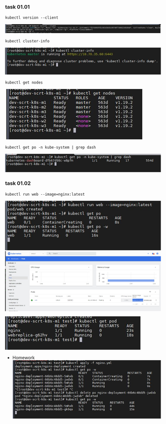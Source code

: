 ### task 01.01
```
kubectl version --client
```
![task 01 01.img](/task-01/img/01.JPG)
```
kubectl cluster-info
```
![task 01 02.img](/task-01/img/02.JPG)
```
kubectl get nodes
```
![task 01 03.img](/task-01/img/03.JPG)
```
kubectl get po -n kube-system | grep dash
```
![task 01 04.img](/task-01/img/04.JPG)

### task 01.02
```
kubectl run web --image=nginx:latest
```
![task 01 05.img](/task-01/img/05.JPG)
![task 01 06.img](/task-01/img/06.JPG)

![task 01 07.img](/task-01/img/07.JPG)
- Homework
![task 01 08.img](/task-01/img/08.JPG)
